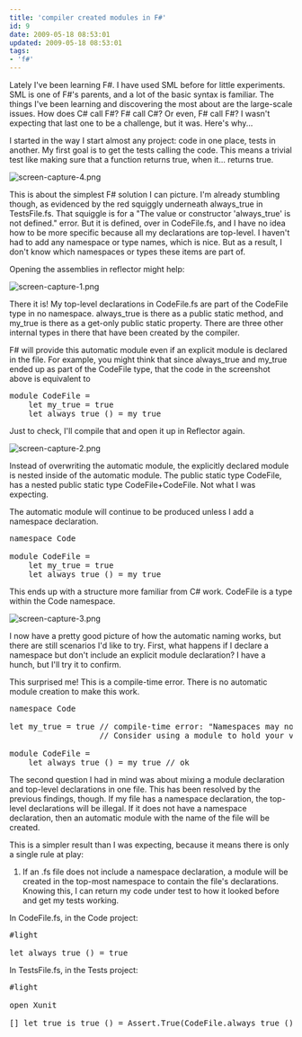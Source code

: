 ```yaml
---
title: 'compiler created modules in F#'
id: 9
date: 2009-05-18 08:53:01
updated: 2009-05-18 08:53:01
tags:
- 'f#'
---
```


Lately I've been learning F#. I have used SML before for little experiments. SML is one of F#'s parents, and a lot of the basic syntax is familiar. The things I've been learning and discovering the most about are the large-scale issues. How does C# call F#? F# call C#? Or even, F# call F#? I wasn't expecting that last one to be a challenge, but it was. Here's why...

I started in the way I start almost any project: code in one place, tests in another. My first goal is to get the tests calling the code. This means a trivial test like making sure that a function returns true, when it... returns true.

![screen-capture-4.png](http://twoplaces.files.wordpress.com/2009/05/screen-capture-4.png)

This is about the simplest F# solution I can picture. I'm already stumbling though, as evidenced by the red squiggly underneath always_true in TestsFile.fs. That squiggle is for a "The value or constructor 'always_true' is not defined." error. But it is defined, over in CodeFile.fs, and I have no idea how to be more specific because all my declarations are top-level. I haven't had to add any namespace or type names, which is nice. But as a result, I don't know which namespaces or types these items are part of.

Opening the assemblies in reflector might help:

![screen-capture-1.png](http://twoplaces.files.wordpress.com/2009/05/screen-capture-1.png)

There it is! My top-level declarations in CodeFile.fs are part of the CodeFile type in no namespace. always_true is there as a public static method, and my_true is there as a get-only public static property. There are three other internal types in there that have been created by the compiler.

F# will provide this automatic module even if an explicit module is declared in the file. For example, you might think that since always_true and my_true ended up as part of the CodeFile type, that the code in the screenshot above is equivalent to
<pre lang="ocaml">module CodeFile =
    let my_true = true
    let always_true () = my_true</pre>
Just to check, I'll compile that and open it up in Reflector again.

![screen-capture-2.png](http://twoplaces.files.wordpress.com/2009/05/screen-capture-2.png)

Instead of overwriting the automatic module, the explicitly declared module is nested inside of the automatic module. The public static type CodeFile, has a nested public static type CodeFile+CodeFile. Not what I was expecting.

The automatic module will continue to be produced unless I add a namespace declaration.
<pre lang="ocaml">namespace Code

module CodeFile =
    let my_true = true
    let always_true () = my_true</pre>
This ends up with a structure more familiar from C# work. CodeFile is a type within the Code namespace.

![screen-capture-3.png](http://twoplaces.files.wordpress.com/2009/05/screen-capture-3.png)

I now have a pretty good picture of how the automatic naming works, but there are still scenarios I'd like to try. First, what happens if I declare a namespace but don't include an explicit module declaration? I have a hunch, but I'll try it to confirm.

This surprised me! This is a compile-time error. There is no automatic module creation to make this work.
<pre lang="ocaml">namespace Code

let my_true = true // compile-time error: "Namespaces may not contain values.
                   // Consider using a module to hold your value declarations."

module CodeFile =
    let always_true () = my_true // ok</pre>
The second question I had in mind was about mixing a module declaration and top-level declarations in one file. This has been resolved by the previous findings, though. If my file has a namespace declaration, the top-level declarations will be illegal. If it does not have a namespace declaration, then an automatic module with the name of the file will be created.

This is a simpler result than I was expecting, because it means there is only a single rule at play:

1.  If an .fs file does not include a namespace declaration, a module will be created in the top-most namespace to contain the file's declarations.
Knowing this, I can return my code under test to how it looked before and get my tests working.

In CodeFile.fs, in the Code project:
<pre lang="ocaml">#light

let always_true () = true</pre>
In TestsFile.fs, in the Tests project:
<pre lang="ocaml">#light

open Xunit

[<Fact>] let true_is_true () = Assert.True(CodeFile.always_true ())</pre>
